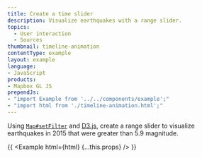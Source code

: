 ```yaml
---
title: Create a time slider
description: Visualize earthquakes with a range slider.
topics:
  - User interaction
  - Sources
thumbnail: timeline-animation
contentType: example
layout: example
language:
- JavaScript
products:
- Mapbox GL JS
prependJs:
- "import Example from '../../components/example';"
- "import html from './timeline-animation.html';"
---
```


Using [`Map#setFilter`](https://maplibre.org/maplibre-gl-js-docs/api/map/#map#setfilter) and [D3.js](https://d3js.org/), create a range slider to visualize earthquakes in 2015 that were greater than 5.9 magnitude.

{{ <Example html={html} {...this.props} /> }}
